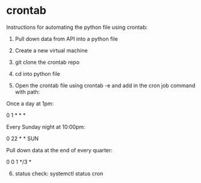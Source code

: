 # crontab

Instructions for automating the python file using crontab:

1. Pull down data from API into a python file

2. Create a new virtual machine 

3. git clone the crontab repo

4. cd into python file

5. Open the crontab file using crontab -e and add in the cron job command with path:

Once a day at 1pm:

0 1 * * *

Every Sunday night at 10:00pm: 

0 22 * * SUN

Pull down data at the end of every quarter:  

0 0 1 */3 *

6. status check: systemctl status cron
